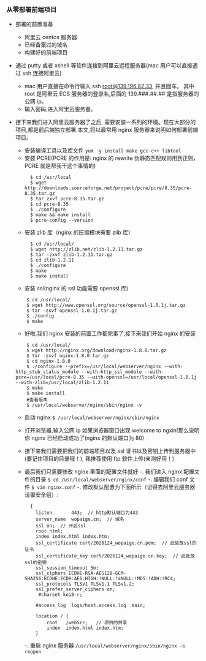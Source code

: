 ### 从零部署前端项目

- 部署的前置准备

  - 阿里云 centos 服务器
  - 已经备案过的域名
  - 构建好的前端项目

- 通过 putty 或者 xshell 等软件连接到阿里云远程服务器(mac 用户可以直接通过 ssh 连接阿里云)

  - mac 用户直接在命令行输入 ssh root@139.196.82.33, 并且回车。 其中 root 是阿里云 ECS 服务器的登录名,后面的 139.###.##.## 是指服务器的公网 ip。
  - 输入密码,进入阿里云服务器。

- 接下来我们进入阿里云服务器了之后, 需要安装一系列的环境。现在大部分的项目,都是前后端独立部署.本文,将以最常用 nginx 服务器来说明如何部署前端项目。

  - 安装编译工具以及库文件 `yum -y install make gcc-c++ libtool`
  - 安装 PCRE(PCRE 的作用是: nginx 的 rewrite 伪静态匹配规则用到正则，PCRE 就是帮我干这个事情的)
    ```
      $ cd /usr/local
      $ wget http://downloads.sourceforge.net/project/pcre/pcre/8.35/pcre-8.35.tar.gz
      $ tar zxvf pcre-8.35.tar.gz
      $ cd pcre-8.35
      $ ./configure
      $ make && make install
      $ pcre-config --version
    ```
  - 安装 zlib 库（nginx 的压缩模块需要 zlib 库）
    ```
      $ cd /usr/local/
      $ wget http://zlib.net/zlib-1.2.11.tar.gz
      $ tar -zxvf zlib-1.2.11.tar.gz
      $ cd zlib-1.2.11
      $ ./configure
      $ make
      $ make install
    ```
  - 安装 ssl(nginx 的 ssl 功能需要 openssl 库)

  ```
      $ cd /usr/local/
      $ wget http://www.openssl.org/source/openssl-1.0.1j.tar.gz
      $ tar -zxvf openssl-1.0.1j.tar.gz
      $ ./config
      $ make

  ```

  - 好啦,我们 nginx 安装的前置工作都完事了,接下来我们开始 nginx 的安装

  ```
      $ cd /usr/local/
      $ wget http://nginx.org/download/nginx-1.8.0.tar.gz
      $ tar -zxvf nginx-1.8.0.tar.gz
      $ cd nginx-1.8.0
      $ ./configure --prefix=/usr/local/webserver/nginx --with-http_stub_status_module --with-http_ssl_module --with-pcre=/usr/local/pcre-8.35 --with-openssl=/usr/local/openssl-1.0.1j --with-zlib=/usr/local/zlib-1.2.11
      $ make
      $ make install
      #查看版本
      $ /usr/local/webserver/nginx/sbin/nginx -v

  ```

  - 启动 nginx `$ /usr/local/webserver/nginx/sbin/nginx`

  - 打开浏览器,输入公网 ip 如果浏览器窗口出现 welcome to ngxin!那么说明你 nginx 已经启动成功了(nginx 的默认端口为 80)
  - 接下来我们需要把我们的前端项目以及 ssl 证书以及密钥上传到服务器中(要记住项目的目录哦！), 我推荐使用 ftp 软件上传(亲测好用！)
  - 最后我们只需要修改 nginx 里面的配置文件就好
    -. 我们进入 nginx 配置文件的目录 `$ cd /usr/local/webserver/nginx/conf`
    -. 编辑我们 conf 文件 `$ vim nginx.conf`
    -. 修改默认配置为下面所示（记得去阿里云服务器设置安全组）:

    ```
      {
        listen       443;  // http默认端口为443
        server_name  wopaige.cn;  // 域名
        ssl on;  // 开启ssl
        root html;
        index index.html index.htm;
        ssl_certificate cert/2026124_wopaige.cn.pem;  // 此处放ssl的证书
        ssl_certificate_key cert/2026124_wopaige.cn.key;  // 此处放ssl的密钥
        ssl_session_timeout 5m;
        ssl_ciphers ECDHE-RSA-AES128-GCM-SHA256:ECDHE:ECDH:AES:HIGH:!NULL:!aNULL:!MD5:!ADH:!RC4;
        ssl_protocols TLSv1 TLSv1.1 TLSv1.2;
        ssl_prefer_server_ciphers on;
         #charset koi8-r;

        #access_log  logs/host.access.log  main;

        location / {
            root   /webSrc;   // 项目的目录
            index  index.html index.htm;
        }
    ```

    -. 重启 nginx 服务器 `/usr/local/webserver/nginx/sbin/nginx –s reopen`
